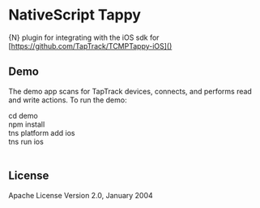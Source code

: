 # NativeScript Tappy

{N} plugin for integrating with the iOS sdk for [https://github.com/TapTrack/TCMPTappy-iOS]()


## Demo

The demo app scans for TapTrack devices, connects, and performs read and write actions.
To run the demo:

cd demo <br />
npm install <br />
tns platform add ios <br /> 
tns run ios <br />
    
## License

Apache License Version 2.0, January 2004

